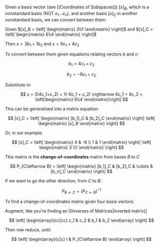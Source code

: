 Given a basis vector (see [[Coordinates of Subspaces]]) $[x]_B$, which is a nonstandard basis (NOT $e_1 ... e_n$), and another basis $[x]_C$ in another nonstandard basis, we can convert between them:

Given $[x]_B =   \left[ \begin{matrix} 3\\1 \end{matrix} \right]$ and $[x]_C =   \left[ \begin{matrix} 6\\4 \end{matrix} \right]$

Then $x = 3b_1 + 1b_2$ and $x = 6c_1 + 4c_2$

To convert between them given equations relating vectors $b$ and $c$:

$$
b_1 = 4c_1 + c_2
$$

$$
b_2 = -6c_1+ c_2
$$

Substitute in:

$$
x = 3(4c_1+c_2) + 1(-6c_1 + c_2) \rightarrow  6c_1 + 4c_2 = \left[\begin{matrix}
6\\4
\end{matrix}\right]
$$

This can be generalized into a matrix equation:

$$
[x]_C = 
\left[
\begin{matrix}
[b_1]_C & [b_2]_C 
\end{matrix}
\right]
\left[
\begin{matrix}
[x]_B
\end{matrix}
\right]
$$

Or, in our example:

$$
[x]_C = 
\left[
\begin{matrix}
4 & -6 \\ 1 & 1
\end{matrix}
\right]
\left[
\begin{matrix}
3 \\1 
\end{matrix}
\right]
$$

This matrix is the **change-of-coordinates** matrix from  bases $B$ to $C$ 

$$
P_{C\leftarrow B} = 
\left[
\begin{matrix}
[b_1]_C & 
[b_2]_C 
& \cdots & 
[b_n]_C 
\end{matrix}
\right]
$$

If we want to go the other direction, from $C$ to $B$:

$$
P_{B \leftarrow C} = (P_{C\leftarrow B})^{-1}
$$

To find a change-of-coordinates matrix given four basis vectors:

Augment, like you're finding an [[Inverses of Matrices|inverted matrix]]

$$
\left[
\begin{array}{cc|cc}
c_1 & c_2 & b_1 & b_2
\end{array}
\right]
$$

Then row reduce, until:

$$
\left[
\begin{array}{c|c}
I & P_{C\leftarrow B}
\end{array}
\right]
$$
